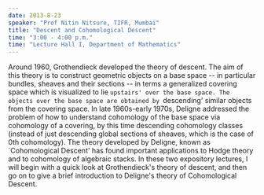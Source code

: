 ```yaml
---
date: 2013-8-23
speaker: "Prof Nitin Nitsure, TIFR, Mumbai"
title: "Descent and Cohomological Descent"
time: "3:00 - 4:00 p.m." 
time: "Lecture Hall I, Department of Mathematics"
---
```

Around 1960, Grothendieck developed the theory of descent. The aim of this theory is to construct geometric objects on a base space -- in particular bundles, sheaves and their sections -- in terms a generalized covering space which is visualized to lie `upstairs' over the base space. The objects over the base space are obtained by `descending' similar objects from the covering space. In late 1960s-early 1970s, Deligne addressed the problem of how to understand cohomology of the base space via cohomology of a covering, by this time descending cohomology classes (instead of just descending global sections of sheaves, which is the case of 0th cohomology). The theory developed by Deligne, known as `Cohomological Descent' has found important applications to Hodge theory and to cohomology of algebraic stacks. In these two expository lectures, I will begin with a quick look at Grothendieck's theory of descent, and then go on to give a brief introduction to Deligne's theory of Cohomological Descent.

